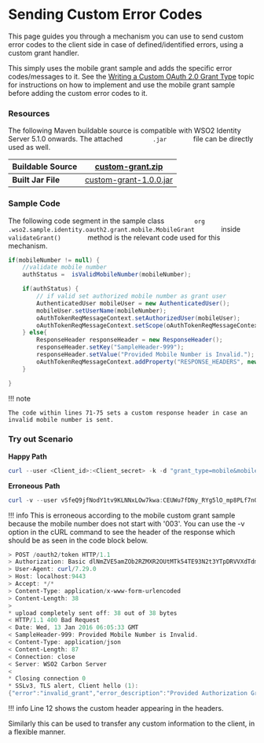 # Sending Custom Error Codes

This page guides you through a mechanism you can use to send custom
error codes to the client side in case of defined/identified errors,
using a custom grant handler.

This simply uses the mobile grant sample and adds the specific error
codes/messages to it. See the [Writing a Custom OAuth 2.0 Grant
Type](../../learn/writing-a-custom-oauth-2.0-grant-type) topic for instructions on
how to implement and use the mobile grant sample before adding the
custom error codes to it.

### Resources

The following Maven buildable source is compatible with WSO2 Identity
Server 5.1.0 onwards. The attached `         .jar        ` file can be
directly used as well.

| Buildable Source   | [custom-grant.zip](../../assets/attachments/custom-grant.zip)           |
|--------------------|-------------------------------------------------------------------|
| **Built Jar File** | [custom-grant-1.0.0.jar](../../assets/attachments/custom-grant-1.0.0.jar)|

### Sample Code

The following code segment in the sample class
`         org         .wso2.sample.identity.oauth2.grant.mobile.MobileGrant        `
inside `         validateGrant()        ` method is the relevant code
used for this mechanism.

``` java
if(mobileNumber != null) {
    //validate mobile number
    authStatus =  isValidMobileNumber(mobileNumber);

    if(authStatus) {
        // if valid set authorized mobile number as grant user
        AuthenticatedUser mobileUser = new AuthenticatedUser();
        mobileUser.setUserName(mobileNumber);
        oAuthTokenReqMessageContext.setAuthorizedUser(mobileUser);
        oAuthTokenReqMessageContext.setScope(oAuthTokenReqMessageContext.getOauth2AccessTokenReqDTO().getScope());
    } else{
        ResponseHeader responseHeader = new ResponseHeader();
        responseHeader.setKey("SampleHeader-999");
        responseHeader.setValue("Provided Mobile Number is Invalid.");
        oAuthTokenReqMessageContext.addProperty("RESPONSE_HEADERS", new ResponseHeader[]{responseHeader});
    }

}
```

!!! note
    
    The code within lines 71-75 sets a custom response header in case an
    invalid mobile number is sent.
    

### Try out Scenario

**Happy Path**

``` powershell
curl --user <Client_id>:<Client_secret> -k -d "grant_type=mobile&mobileNumber=0333444" -H "Content-Type: application/x-www-form-urlencoded" https://localhost:9443/oauth2/token
```

**Erroneous** **Path**

``` powershell
curl -v --user vSfeQ9jfNodY1tv9KLNNxLOw7kwa:CEUWu7fDNy_RYg5lO_mp8PLf7nQa -k -d "grant_type=mobile&mobileNumber=0363444" -H "Content-Type: application/x-www-form-urlencoded" https://localhost:9443/oauth2/token
```

!!! info 
    This is erroneous according to the mobile custom grant sample because
    the mobile number does not start with '003'. You can use the -v option
    in the cURL command to see the header of the response which should be as
    seen in the code block below.


``` powershell
> POST /oauth2/token HTTP/1.1
> Authorization: Basic dlNmZVE5amZOb2RZMXR2OUtMTk54TE93N2t3YTpDRVVXdTdmRE55X1JZZzVsT19tcDhQTGY3blFh
> User-Agent: curl/7.29.0
> Host: localhost:9443
> Accept: */*
> Content-Type: application/x-www-form-urlencoded
> Content-Length: 38
> 
* upload completely sent off: 38 out of 38 bytes
< HTTP/1.1 400 Bad Request
< Date: Wed, 13 Jan 2016 06:05:33 GMT
< SampleHeader-999: Provided Mobile Number is Invalid.
< Content-Type: application/json
< Content-Length: 87
< Connection: close
< Server: WSO2 Carbon Server
< 
* Closing connection 0
* SSLv3, TLS alert, Client hello (1):
{"error":"invalid_grant","error_description":"Provided Authorization Grant is invalid"}
```

!!! info 
    Line 12 shows the custom header appearing in the headers.

Similarly this can be used to transfer any custom information to the
client, in a flexible manner.
